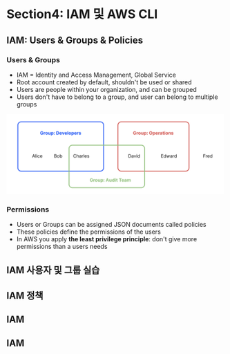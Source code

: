 # Section4: IAM 및 AWS CLI

## IAM: Users & Groups & Policies

### Users & Groups

- IAM = Identity and Access Management, Global Service
- Root account created by default, shouldn't be used or shared
- Users are people within your organization, and can be grouped
- Users don't have to belong to a group, and user can belong to multiple groups

<img src="./assets/Screenshot 2024-07-18 at 1.00.35 AM.png" alt="Screenshot 2024-07-18 at 1.00.35 AM" style="zoom:50%;" />



### Permissions

- Users or Groups can be assigned JSON documents called policies
- These policies define the permissions of the users
- In AWS you apply **the least privilege principle**: don't give more permissions than a users needs



## IAM 사용자 및 그룹 실습



## IAM 정책



## IAM



## IAM

